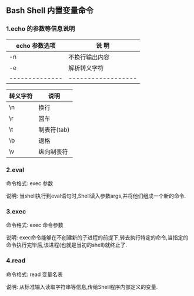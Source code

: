 ## Bash Shell 内置变量命令

### 1.echo 的参数等信息说明

echo 参数选项 |   说 明
--------------|------------------
     -n       | 不换行输出内容
     -e       | 解析转义字符
--------------|------------------


转义字符| 说明
--------|------
 \n | 换行
 \r | 回车
 \t | 制表符(tab)
 \b | 退格
 \v | 纵向制表符
 
### 2.eval

命令格式: exec 参数

说明: 当shell执行到eval语句时,Shell读入参数args,并将他们组成一个新的命令.

### 3.exec

命令格式: exec 命令参数

说明: exec命令能够在不创建新的子进程的前提下,转去执行特定的命令,当指定的命令执行完毕后,该进程(也就是当初的shell)就终止了.

### 4.read

命令格式: read 变量名表

说明: 从标准输入读取字符串等信息,传给Shell程序内部定义的变量.